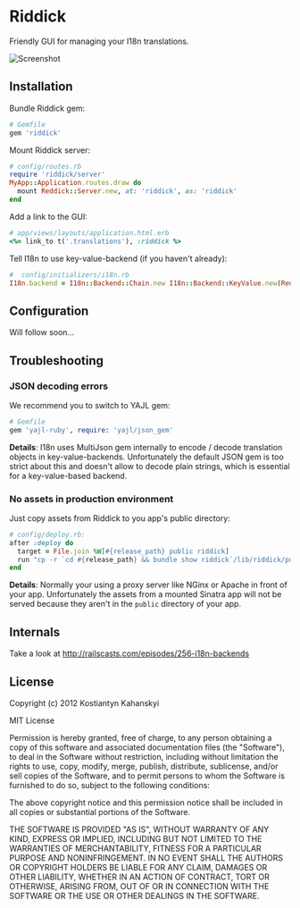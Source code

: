 # Riddick

Friendly GUI for managing your I18n translations.

![Screenshot](http://timeworkers-assets.s3.amazonaws.com/riddick.png)

## Installation

Bundle Riddick gem:
```ruby
# Gemfile
gem 'riddick'
```

Mount Riddick server:
```ruby
# config/routes.rb
require 'riddick/server'
MyApp::Application.routes.draw do
  mount Reddick::Server.new, at: 'riddick', as: 'riddick'
end
```

Add a link to the GUI:
```ruby
# app/views/layouts/application.html.erb
<%= link_to t('.translations'), :riddick %>
```

Tell I18n to use key-value-backend (if you haven't already):
```ruby
#  config/initializers/i18n.rb
I18n.backend = I18n::Backend::Chain.new I18n::Backend::KeyValue.new(Redis.new), I18n.backend
```

## Configuration

Will follow soon...

## Troubleshooting

### JSON decoding errors

We recommend you to switch to YAJL gem:
```ruby
# Gemfile
gem 'yajl-ruby', require: 'yajl/json_gem'
```

__Details__: I18n uses MultiJson gem internally to encode / decode translation objects in key-value-backends.
Unfortunately the default JSON gem is too strict about this and doesn't allow to decode plain strings,
which is essential for a key-value-based backend.

### No assets in production environment

Just copy assets from Riddick to you app's public directory:
```ruby
# config/deploy.rb:
after :deploy do
  target = File.join %W[#{release_path} public riddick]
  run "cp -r `cd #{release_path} && bundle show riddick`/lib/riddick/public #{target}"
end
```

__Details__: Normally your using a proxy server like NGinx or Apache in front of your app.
Unfortunately the assets from a mounted Sinatra app will not be served because
they aren't in the `public` directory of your app.

## Internals

Take a look at http://railscasts.com/episodes/256-i18n-backends

## License

Copyright (c) 2012 Kostiantyn Kahanskyi

MIT License

Permission is hereby granted, free of charge, to any person obtaining
a copy of this software and associated documentation files (the
"Software"), to deal in the Software without restriction, including
without limitation the rights to use, copy, modify, merge, publish,
distribute, sublicense, and/or sell copies of the Software, and to
permit persons to whom the Software is furnished to do so, subject to
the following conditions:

The above copyright notice and this permission notice shall be
included in all copies or substantial portions of the Software.

THE SOFTWARE IS PROVIDED "AS IS", WITHOUT WARRANTY OF ANY KIND,
EXPRESS OR IMPLIED, INCLUDING BUT NOT LIMITED TO THE WARRANTIES OF
MERCHANTABILITY, FITNESS FOR A PARTICULAR PURPOSE AND
NONINFRINGEMENT. IN NO EVENT SHALL THE AUTHORS OR COPYRIGHT HOLDERS BE
LIABLE FOR ANY CLAIM, DAMAGES OR OTHER LIABILITY, WHETHER IN AN ACTION
OF CONTRACT, TORT OR OTHERWISE, ARISING FROM, OUT OF OR IN CONNECTION
WITH THE SOFTWARE OR THE USE OR OTHER DEALINGS IN THE SOFTWARE.
